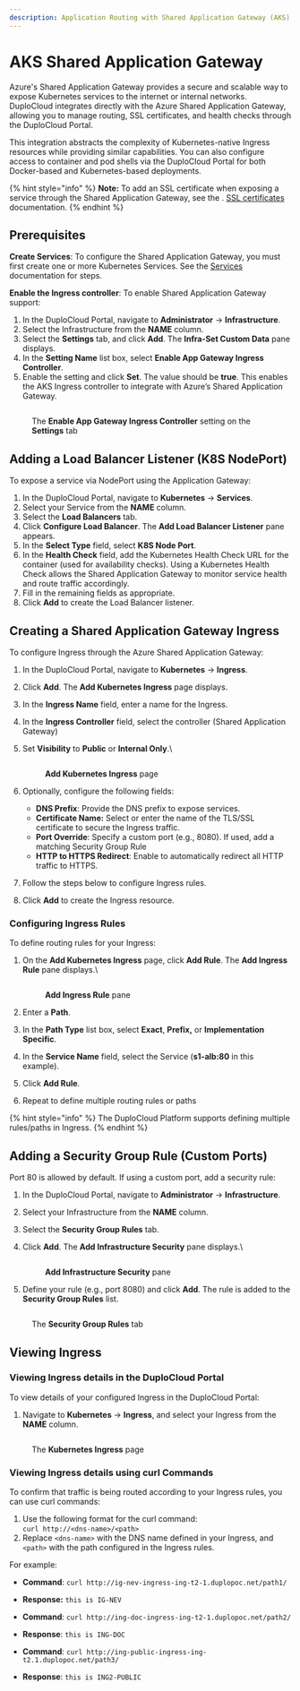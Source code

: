 ```yaml
---
description: Application Routing with Shared Application Gateway (AKS)
---
```


# AKS Shared Application Gateway

Azure's Shared Application Gateway provides a secure and scalable way to expose Kubernetes services to the internet or internal networks. DuploCloud integrates directly with the Azure Shared Application Gateway, allowing you to manage routing, SSL certificates, and health checks through the DuploCloud Portal.

This integration abstracts the complexity of Kubernetes-native Ingress resources while providing similar capabilities. You can also configure access to container and pod shells via the DuploCloud Portal for both Docker-based and Kubernetes-based deployments.&#x20;

{% hint style="info" %}
**Note:** To add an SSL certificate when exposing a service through the Shared Application Gateway, see the . [SSL certificates](https://docs.duplocloud.com/docs/overview-2/prerequisites/import-ssl-certificates) documentation.
{% endhint %}

## Prerequisites

**Create Services**: To configure the Shared Application Gateway, you must first create one or more Kubernetes Services. See the [Services](../../../overview-2/azure-services/containers-and-services/#adding-a-duplocloud-service) documentation for steps.

**Enable the Ingress controller**: To enable Shared Application Gateway support:

1. In the DuploCloud Portal, navigate to **Administrator** -> **Infrastructure**.
2. Select the Infrastructure from the **NAME** column.
3. Select the **Settings** tab, and click **Add**. The **Infra-Set Custom Data** pane displays.
4. In the **Setting Name** list box, select **Enable App Gateway Ingress Controller**.&#x20;
5. Enable the setting and click **Set**. The value should be **true**. This enables the AKS Ingress controller to integrate with Azure’s Shared Application Gateway.

<figure><img src="../../../.gitbook/assets/Azure_Ingress_1.png" alt=""><figcaption><p>The <strong>Enable App Gateway Ingress Controller</strong> setting on the <strong>Settings</strong> tab</p></figcaption></figure>

## Adding a Load Balancer Listener (K8S NodePort)

To expose a service via NodePort using the Application Gateway:

1. In the DuploCloud Portal, navigate to **Kubernetes** -> **Services**.
2. Select your Service from the **NAME** column.
3. Select the **Load Balancers** tab.
4. Click **Configure Load Balancer**. The **Add Load Balancer Listener** pane appears.
5. In the **Select Type** field, select **K8S Node Port**.&#x20;
6. In the **Health Check** field, add the Kubernetes Health Check URL for the container (used for availability checks). Using a Kubernetes Health Check allows the Shared Application Gateway to monitor service health and route traffic accordingly.
7. Fill in the remaining fields as appropriate.
8. Click **Add** to create the Load Balancer listener.

## Creating a Shared Application Gateway Ingress

To configure Ingress through the Azure Shared Application Gateway:

1. In the DuploCloud Portal, navigate to **Kubernetes** -> **Ingress**.
2. Click **Add**. The **Add Kubernetes Ingress** page displays.
3. In the **Ingress Name** field, enter a name for the Ingress.
4. In the **Ingress Controller** field, select the controller (Shared Application Gateway)
5.  Set **Visibility** to **Public** or **Internal Only**.\


    <figure><img src="../../../.gitbook/assets/new azure ingress.png" alt=""><figcaption><p><strong>Add Kubernetes Ingress</strong> page</p></figcaption></figure>
6. Optionally, configure the following fields:
   * **DNS Prefix**: Provide the DNS prefix to expose services.
   * **Certificate Name:** Select or enter the name of the TLS/SSL certificate to secure the Ingress traffic.
   * **Port Override**: Specify a custom port (e.g., 8080). If used, add a matching Security Group Rule
   * **HTTP to HTTPS Redirect**: Enable to automatically redirect all HTTP traffic to HTTPS.
7. Follow the steps below to configure Ingress rules.
8. Click **Add** to create the Ingress resource.

### Configuring Ingress Rules

To define routing rules for your Ingress:

1.  On the **Add Kubernetes Ingress** page, click **Add Rule**. The **Add Ingress Rule** pane displays.\


    <div align="left"><figure><img src="../../../.gitbook/assets/AKS_Ingress_add_ALB.png" alt=""><figcaption><p><strong>Add Ingress Rule</strong> pane</p></figcaption></figure></div>
2. Enter a **Path**.
3. In the **Path Type** list box, select **Exact**, **Prefix,** or **Implementation Specific**.
4. In the **Service Name** field, select the Service (**s1-alb:80** in this example).&#x20;
5. Click **Add Rule**.
6. Repeat to define multiple routing rules or paths&#x20;

{% hint style="info" %}
The DuploCloud Platform supports defining multiple rules/paths in Ingress.
{% endhint %}

## Adding a Security Group Rule (Custom Ports)

Port 80 is allowed by default. If using a custom port, add a security rule:

1. In the DuploCloud Portal, navigate to **Administrator** -> **Infrastructure**.
2. Select your Infrastructure from the **NAME** column.
3. Select the **Security Group Rules** tab.&#x20;
4.  Click **Add**. The **Add Infrastructure Security** pane displays.\


    <div align="left"><figure><img src="../../../.gitbook/assets/addazuresc.png" alt=""><figcaption><p><strong>Add Infrastructure Security</strong> pane</p></figcaption></figure></div>
5. Define your rule (e.g., port 8080) and click **Add**. The rule is added to the **Security Group Rules** list.

<figure><img src="../../../.gitbook/assets/addazuresc2.png" alt=""><figcaption><p>The <strong>Security Group Rules</strong> tab</p></figcaption></figure>

## Viewing Ingress

### Viewing Ingress details in the DuploCloud Portal

To view details of your configured Ingress in the DuploCloud Portal:

1. Navigate to **Kubernetes** -> **Ingress**, and select your Ingress from the **NAME** column.

<figure><img src="../../../.gitbook/assets/ingress patched.png" alt=""><figcaption><p>The <strong>Kubernetes Ingress</strong> page</p></figcaption></figure>

### Viewing Ingress details using curl Commands

To confirm that traffic is being routed according to your Ingress rules, you can use curl commands:

1. Use the following format for the curl command:\
   `curl http://<dns-name>/<path>`
2. Replace `<dns-name>` with the DNS name defined in your Ingress, and `<path>` with the path configured in the Ingress rules.

For example:

* **Command**: `curl http://ig-nev-ingress-ing-t2-1.duplopoc.net/path1/`
* **Response:** `this is IG-NEV`



* **Command**: `curl http://ing-doc-ingress-ing-t2-1.duplopoc.net/path2/`
* **Response**: `this is ING-DOC`



* **Command**: `curl http://ing-public-ingress-ing-t2.1.duplopoc.net/path3/`
* **Response**: `this is ING2-PUBLIC`
